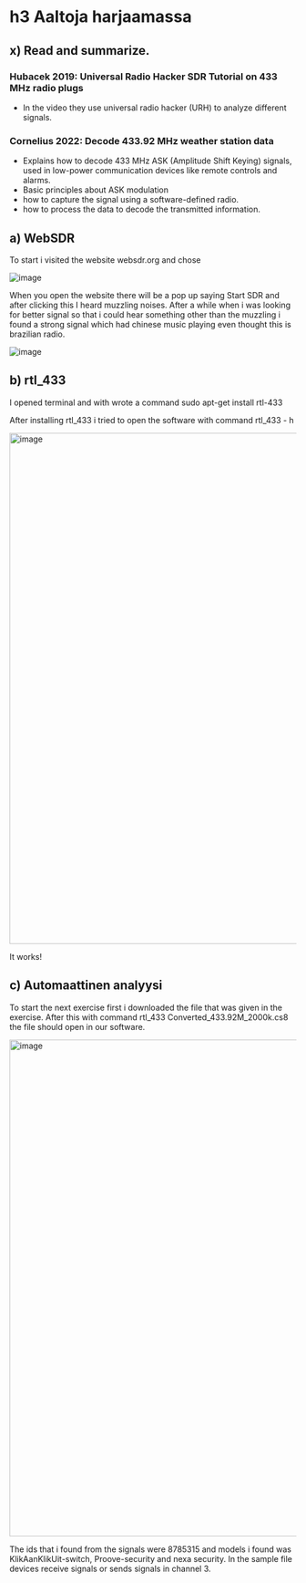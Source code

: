 # h3 Aaltoja harjaamassa

## x) Read and summarize.

### Hubacek 2019: Universal Radio Hacker SDR Tutorial on 433 MHz radio plugs

- In the video they use universal radio hacker (URH) to analyze different signals.

### Cornelius 2022: Decode 433.92 MHz weather station data

-  Explains how to decode 433 MHz ASK (Amplitude Shift Keying) signals, used in low-power communication devices like remote controls and alarms.
-  Basic principles about ASK modulation
  -  how to capture the signal using a software-defined radio.
  -  how to process the data to decode the transmitted information.

## a) WebSDR

To start i visited the website websdr.org and chose 

![image](https://github.com/user-attachments/assets/2e634255-ee9b-4179-8136-792a8c5f8d65)

When you open the website there will be a pop up saying Start SDR and after clicking this I heard muzzling noises. After a while when i was looking for better signal so that i could hear something other than the muzzling i found a strong signal which had chinese music playing even thought this is brazilian radio.

![image](https://github.com/user-attachments/assets/f66a7a7d-ffaf-49f0-87f8-9a9d63e51728)


## b) rtl_433

I opened terminal and with wrote a command sudo apt-get install rtl-433 


After installing rtl_433 i tried to open the software with command rtl_433 - h

<img width="896" alt="image" src="https://github.com/user-attachments/assets/927359ad-50c2-4b32-b2ed-64411a21517c" />

It works!

## c) Automaattinen analyysi

To start the next exercise first i downloaded the file that was given in the exercise. After this with command rtl_433 Converted_433.92M_2000k.cs8 the file should open in our software.

<img width="871" alt="image" src="https://github.com/user-attachments/assets/00da4682-b2df-46f1-a014-c73720afe72f" />

The ids that i found from the signals were 8785315 and models i found was KlikAanKlikUit-switch, Proove-security and nexa security. In the sample file devices receive signals or sends signals in channel 3. 
